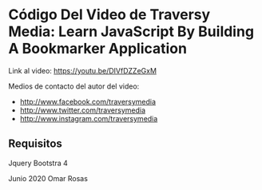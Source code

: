 # Código Del Video de Traversy Media: Learn JavaScript By Building A Bookmarker Application

Link al video: https://youtu.be/DIVfDZZeGxM

Medios de contacto del autor del video:
* http://www.facebook.com/traversymedia
* http://www.twitter.com/traversymedia
* http://www.instagram.com/traversymedia

## Requisitos
Jquery
Bootstra 4

Junio 2020
Omar Rosas